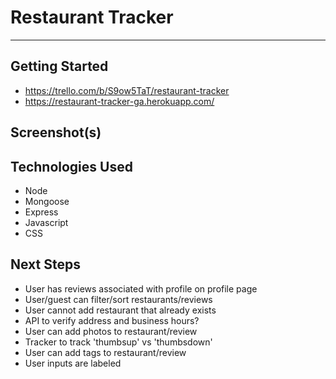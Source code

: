 # Restaurant Tracker
---
## Getting Started 
<!-- link to deployed app and trello board -->
- https://trello.com/b/S9ow5TaT/restaurant-tracker
- https://restaurant-tracker-ga.herokuapp.com/

## Screenshot(s)
<!-- Screenshot of landing page and any other of interest -->

## Technologies Used

- Node
- Mongoose
- Express
- Javascript
- CSS

## Next Steps
- User has reviews associated with profile on profile page
- User/guest can filter/sort restaurants/reviews
- User cannot add restaurant that already exists
- API to verify address and business hours?
- User can add photos to restaurant/review
- Tracker to track 'thumbsup' vs 'thumbsdown'
- User can add tags to restaurant/review
- User inputs are labeled